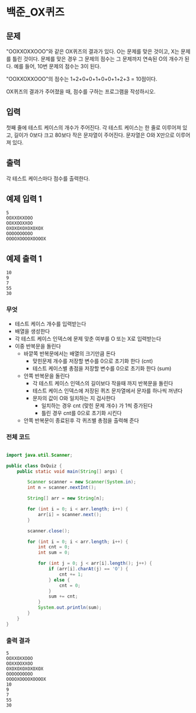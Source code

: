 # 백준_OX퀴즈

## 문제

"OOXXOXXOOO"와 같은 OX퀴즈의 결과가 있다. O는 문제를 맞은 것이고, X는 문제를 틀린 것이다. 문제를 맞은 경우 그 문제의 점수는 그 문제까지 연속된 O의 개수가 된다. 예를 들어, 10번 문제의 점수는 3이 된다.

"OOXXOXXOOO"의 점수는 1+2+0+0+1+0+0+1+2+3 = 10점이다.

OX퀴즈의 결과가 주어졌을 때, 점수를 구하는 프로그램을 작성하시오.

## 입력

첫째 줄에 테스트 케이스의 개수가 주어진다. 각 테스트 케이스는 한 줄로 이루어져 있고, 길이가 0보다 크고 80보다 작은 문자열이 주어진다. 문자열은 O와 X만으로 이루어져 있다.

## 출력

각 테스트 케이스마다 점수를 출력한다.

## 예제 입력 1

```
5
OOXXOXXOOO
OOXXOOXXOO
OXOXOXOXOXOXOX
OOOOOOOOOO
OOOOXOOOOXOOOOX

```

## 예제 출력 1

```
10
9
7
55
30
```

### 무엇

- 테스트 케이스 개수를 입력받는다
- 배열을 생성한다
- 각 테스트 케이스 인덱스에 문제 맞춘 여부를 O 또는 X로 입력받는다
- 이중 반복문을 돌린다
    - 바깥쪽 반복문에서는 배열의 크기만큼 돈다
        - 맞힌문제 개수를 저장할 변수를 0으로 초기화 한다 (cnt)
        - 테스트 케이스별 총점을 저장할 변수를 0으로 초기화 한다 (sum)
    - 안쪽 반복문을 돌린다
        - 각 테스트 케이스 인덱스의 길이보다 작을때 까지 반복문을 돌린다
        - 테스트 케이스 인덱스에 저장된 퀴즈 문자열에서 문자를 하나씩 꺼낸다
        - 문자의 값이 O와 일치하는 지 검사한다
            - 일치하는 경우 cnt (맞힌 문제 개수) 가 1씩 증가된다
            - 틀린 경우 cnt를 0으로 초기화 시킨다
    - 안쪽 반복문이 종료된후 각 퀴즈별 총점을 출력해 준다
    

### 전체 코드

```java

import java.util.Scanner;

public class OxQuiz {
    public static void main(String[] args) {

        Scanner scanner = new Scanner(System.in);
        int n = scanner.nextInt();

        String[] arr = new String[n];

        for (int i = 0; i < arr.length; i++) {
            arr[i] = scanner.next();
        }

        scanner.close();

        for (int i = 0; i < arr.length; i++) {
            int cnt = 0;
            int sum = 0;

            for (int j = 0; j < arr[i].length(); j++) {
                if (arr[i].charAt(j) == 'O') {
                    cnt += 1;
                } else {
                    cnt = 0;
                }
                sum += cnt;
            }
            System.out.println(sum);
        }
    }
}
```

### 출력 결과
```
5
OOXXOXXOOO
OOXXOOXXOO
OXOXOXOXOXOXOX
OOOOOOOOOO
OOOOXOOOOXOOOOX
10
9
7
55
30
```